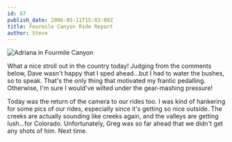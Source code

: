 ```yaml
---
id: 67
publish_date: 2006-05-11T15:03:00Z
title: Fourmile Canyon Ride Report
author: Steve
---
```


![Adriana in Fourmile Canyon](http://lh6.ggpht.com/_zoD15FRZxcs/St_YqHKWeeI/AAAAAAAAARo/U5_Pew4-0bk/s2400/IMG_4116.JPG)

What a nice stroll out in the country today! Judging from the comments below, Dave wasn't happy that I sped ahead...but I had to water the bushes, so to speak. That's the only thing that motivated my frantic pedalling. Otherwise, I'm sure I would've wilted under the gear-mashing pressure!

Today was the return of the camera to our rides too. I was kind of hankering for some pics of our rides, especially since it's getting so nice outside. The creeks are actually sounding like creeks again, and the valleys are getting lush...for Colorado. Unfortunately, Greg was so far ahead that we didn't get any shots of him. Next time.

